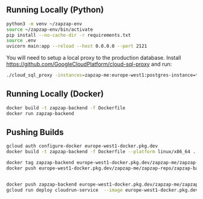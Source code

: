 ## Running Locally (Python)

```bash
python3 -m venv ~/zapzap-env
source ~/zapzap-env/bin/activate
pip install --no-cache-dir -r requirements.txt
source .env
uvicorn main:app --reload --host 0.0.0.0 --port 2121
```
You will need to setup a local proxy to the production database. Install https://github.com/GoogleCloudPlatform/cloud-sql-proxy and run: 
```bash
./cloud_sql_proxy -instances=zapzap-me:europe-west1:postgres-instance=tcp:127.0.0.1:5432
```

## Running Locally (Docker)

```bash
docker build -t zapzap-backend -f Dockerfile
docker run zapzap-backend
```

## Pushing Builds

```bash
gcloud auth configure-docker europe-west1-docker.pkg.dev
docker build -t zapzap-backend -f Dockerfile --platform linux/x86_64 .

docker tag zapzap-backend europe-west1-docker.pkg.dev/zapzap-me/zapzap-repo/zapzap-backend:latest
docker push europe-west1-docker.pkg.dev/zapzap-me/zapzap-repo/zapzap-backend:latest


docker push zapzap-backend europe-west1-docker.pkg.dev/zapzap-me/zapzap-repo/zapzap-backend
gcloud run deploy cloudrun-service  --image europe-west1-docker.pkg.dev/zapzap-me/zapzap-repo/zapzap-backend
```
